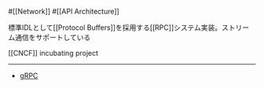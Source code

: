 #[[Network]] #[[API Architecture]]

標準IDLとして[[Protocol Buffers]]を採用する[[RPC]]システム実装。ストリーム通信をサポートしている

[[CNCF]] incubating project

---

- [gRPC](https://grpc.io/)